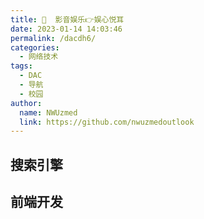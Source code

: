 ```yaml
---
title: 🎦  影音娱乐👉娱心悦耳
date: 2023-01-14 14:03:46
permalink: /dacdh6/
categories: 
  - 网络技术
tags: 
  - DAC
  - 导航
  - 校园
author: 
  name: NWUzmed
  link: https://github.com/nwuzmedoutlook
---
```


## 搜索引擎

<ClientOnly>
  <Card :cardData="cardData0" :cardListSize=4 carTitlColor="#000" carHoverColor="#000" />
</ClientOnly>

## 前端开发

<ClientOnly>
  <Card :cardData="cardData1" :cardListSize=4 carTitlColor="#000" carHoverColor="#000" />
</ClientOnly>

<script>
export default {
  data() {
    return {
      cardData0: [
        {
          id: "0",
          cardSrc: "http://www.baidu.com/",
          cardName: "百度",
          cardContent:
            "百度——全球最大的中文搜索引擎及最大的中文网站，全球领先的人工智能公司",
        },
{cardSrc: "https://wandou.pro/", cardImgSrc: "https://api.xinac.net/icon/?url=https://wandou.pro/", cardName: "豌豆免费影视", cardContent: "全网最全资源搜索引擎，每天实时更新，超清正版1080p免费在线播放，最全面的影视导航网站。",},
{cardSrc: "https://dmxq6.com/", cardImgSrc: "https://api.xinac.net/icon/?url=https://dmxq6.com/", cardName: "大米星球", cardContent: "最新Netflix新剧_韩国电影免费在线观看",},
{cardSrc: "https://anee.cc/", cardImgSrc: "https://api.xinac.net/icon/?url=https://anee.cc/", cardName: "安逸影视导航", cardContent: "做全网最全电影剧集综艺动漫视频导航",},
{cardSrc: "https://www.tqak.com/", cardImgSrc: "https://api.xinac.net/icon/?url=https://www.tqak.com/", cardName: "阿卡影视网", cardContent: "专业的电影网站导航",},
{cardSrc: "https://www.518dir.com/", cardImgSrc: "https://api.xinac.net/icon/?url=https://www.518dir.com/", cardName: "518影视导航网", cardContent: "全网影视电影导航网站",},
{cardSrc: "http://www.549.tv/", cardImgSrc: "https://api.xinac.net/icon/?url=http://www.549.tv/", cardName: "影视森林", cardContent: "观影第一站",},
{cardSrc: "https://www.ysgc.cc/", cardImgSrc: "https://api.xinac.net/icon/?url=https://www.ysgc.cc/", cardName: "影视工场", cardContent: "免费在线观看电影电视剧「极速蓝光」",},
{cardSrc: "https://www.dianyinggou.com/", cardImgSrc: "https://api.xinac.net/icon/?url=https://www.dianyinggou.com/", cardName: "电影狗", cardContent: "专业电影搜索引擎",},
{cardSrc: "https://xsear.ch/", cardImgSrc: "https://api.xinac.net/icon/?url=https://xsear.ch/", cardName: "未知搜索", cardContent: "XSearch - 搜索全网影视、动漫资源",},
{cardSrc: "https://www.mozhatu.com/", cardImgSrc: "https://api.xinac.net/icon/?url=https://www.mozhatu.com/", cardName: "莫扎兔", cardContent: "蓝光影视各种剧",},
{cardSrc: "http://dianying.im/", cardImgSrc: "https://api.xinac.net/icon/?url=http://dianying.im/", cardName: "电影先生", cardContent: "聚合全网高清影视在线观看、下载",},
{cardSrc: "http://gaze.run/", cardImgSrc: "https://api.xinac.net/icon/?url=http://gaze.run/", cardName: "注视", cardContent: "简洁无广告免费会员影视",},
{cardSrc: "https://www.newfii.com/", cardImgSrc: "https://api.xinac.net/icon/?url=https://www.newfii.com/", cardName: "奈落影院", cardContent: "奈落视频提供全网最新最快的影视在线播放",},
{cardSrc: "https://www.mhz8.com/", cardImgSrc: "https://api.xinac.net/icon/?url=https://www.mhz8.com/", cardName: "视中心影院", cardContent: "最新电影-热播电视剧免费在线观看",},
{cardSrc: "https://www.cjt521.com/", cardImgSrc: "https://api.xinac.net/icon/?url=https://www.cjt521.com/", cardName: "CJT影视", cardContent: "超多免费电影、连续剧、综艺、动漫",},
{cardSrc: "https://www.555dianying.cc/", cardImgSrc: "https://api.xinac.net/icon/?url=https://www.555dianying.cc/", cardName: "555电影", cardContent: "韩国电影免费在线看-奈飞Netflix免费看-在线电影网-最新欧美剧",},
{cardSrc: "https://www.bpzhe.com/", cardImgSrc: "https://api.xinac.net/icon/?url=https://www.bpzhe.com/", cardName: "白嫖者联盟", cardContent: "最专业的的电影搜索引擎",},
{cardSrc: "https://blackarea.top/", cardImgSrc: "https://api.xinac.net/icon/?url=https://blackarea.top/", cardName: "小虾壳免费在线视频", cardContent: "高清无广告视频免费观看",},
{cardSrc: "https://www.novipnoad.com/", cardImgSrc: "https://api.xinac.net/icon/?url=https://www.novipnoad.com/", cardName: "NO视频", cardContent: "不负追剧好时光 (￣▽￣)"",},
{cardSrc: "https://bukaivip.com/", cardImgSrc: "https://api.xinac.net/icon/?url=https://bukaivip.com/", cardName: "不开VIP", cardContent: "全网VIP电影免费看！",},
{cardSrc: "http://www.caomin5.net/", cardImgSrc: "https://api.xinac.net/icon/?url=http://www.caomin5.net/", cardName: "草民电影网", cardContent: "最新电影_手机电影电视剧在线观看",},
{cardSrc: "http://tv.wandhi.com/go.html", cardImgSrc: "https://api.xinac.net/icon/?url=http://tv.wandhi.com/go.html", cardName: "玩的嗨TV", cardContent: "vip视频在线解析",},
{cardSrc: "https://www.mvcat.com/", cardImgSrc: "https://api.xinac.net/icon/?url=https://www.mvcat.com/", cardName: "MVCAT", cardContent: "电影推荐",},
{cardSrc: "https://www.pianku.li/", cardImgSrc: "https://api.xinac.net/icon/?url=https://www.pianku.li/", cardName: "片库", cardContent: "全网高清影视聚合下载",},
{cardSrc: "http://www.ckmovies.cn/", cardImgSrc: "https://api.xinac.net/icon/?url=http://www.ckmovies.cn/", cardName: "ck电影网", cardContent: "ck电影在线观看免费网2021",},
{cardSrc: "http://www.xigua90.com/", cardImgSrc: "https://api.xinac.net/icon/?url=http://www.xigua90.com/", cardName: "西瓜影音", cardContent: "西瓜影院-最新电视剧-免费在线",},
{cardSrc: "https://www.12kk.net/", cardImgSrc: "https://api.xinac.net/icon/?url=https://www.12kk.net/", cardName: "12看看电影网", cardContent: "免费看VIP电影",},
{cardSrc: "http://www.yslang.cc/", cardImgSrc: "https://api.xinac.net/icon/?url=http://www.yslang.cc/", cardName: "影视狼", cardContent: "最新电影-高清电影-手机看片-热播电视剧",},
{cardSrc: "http://qhyy.site/", cardImgSrc: "https://api.xinac.net/icon/?url=http://qhyy.site/", cardName: "千禾影院", cardContent: "免费电影",},
{cardSrc: "https://www.cupfox.com/", cardImgSrc: "https://api.xinac.net/icon/?url=https://www.cupfox.com/", cardName: "茶杯狐Cupfox", cardContent: "努力让找电影变得简单",},
{cardSrc: "https://www.aisobb.com", cardImgSrc: "https://api.xinac.net/icon/?url=https://www.aisobb.com", cardName: "茶杯虎", cardContent: "第二代影视综合搜索引擎",},
{cardSrc: "https://www.mhyyy.com/", cardImgSrc: "https://api.xinac.net/icon/?url=https://www.mhyyy.com/", cardName: "麻花视频", cardContent: "全网免费热门电影大全高分电视剧全集在线观看",},
{cardSrc: "https://www.xiangkanju.cc/", cardImgSrc: "https://api.xinac.net/icon/?url=https://www.xiangkanju.cc/", cardName: "想看剧", cardContent: "原左手吃斋影视想看剧",},
{cardSrc: "https://www.yinfans.me/", cardImgSrc: "https://api.xinac.net/icon/?url=https://www.yinfans.me/", cardName: "音范丝", cardContent: "影音集|精选4K蓝光原盘下载，顶级收藏",},
{cardSrc: "https://www.maimiaoyy.com/", cardImgSrc: "https://api.xinac.net/icon/?url=https://www.maimiaoyy.com/", cardName: "麦苗影院", cardContent: "手机电影电视剧免费在线观看",},
{cardSrc: "https://www.subaibai.com/", cardImgSrc: "https://api.xinac.net/icon/?url=https://www.subaibai.com/", cardName: "素白白影视", cardContent: "最新电影,高清电影,免费电影,在线电影,最新电视剧,电影下载,免费下载",},
{cardSrc: "https://www.ak1080.com/", cardImgSrc: "https://api.xinac.net/icon/?url=https://www.ak1080.com/", cardName: "闪电影视", cardContent: "闪电影院-电影电视剧免费看",},
{cardSrc: "http://www.dyqq88.com/", cardImgSrc: "https://api.xinac.net/icon/?url=http://www.dyqq88.com/", cardName: "电影全览网", cardContent: "手机在线电影电视剧免费观看，全视频全集网",},
{cardSrc: "https://www.jk607.com/", cardImgSrc: "https://api.xinac.net/icon/?url=https://www.jk607.com/", cardName: "杰克影院", cardContent: "免费追剧大全在线观看-极速版-606电影网",},
{cardSrc: "https://www.dd520.cc/", cardImgSrc: "https://api.xinac.net/icon/?url=https://www.dd520.cc/", cardName: "多多电影网", cardContent: "多多电影",},
{cardSrc: "https://lvnvl.cn/", cardImgSrc: "https://api.xinac.net/icon/?url=https://lvnvl.cn/", cardName: "美剧家园官网", cardContent: "天天看美剧，美剧下载，美剧家园，精品美剧，美剧排行榜",},
{cardSrc: "https://www.meijuniao.com/", cardImgSrc: "https://api.xinac.net/icon/?url=https://www.meijuniao.com/", cardName: "美剧鸟", cardContent: "天天美剧天堂",},
{cardSrc: "http://www.51ape.com/", cardImgSrc: "https://api.xinac.net/icon/?url=http://www.51ape.com/", cardName: "51Ape", cardContent: "无损音乐免费下载",},
{cardSrc: "https://danboxingqiu.gitee.io/", cardImgSrc: "https://api.xinac.net/icon/?url=https://danboxingqiu.gitee.io/", cardName: "蛋播星球", cardContent: "我只想安静的看个剧",},
{cardSrc: "http://www.nieta.co/", cardImgSrc: "https://api.xinac.net/icon/?url=http://www.nieta.co/", cardName: "捏它追剧", cardContent: "nieta_一个神奇的追剧小站",},
{cardSrc: "https://www.acfun.cn/", cardImgSrc: "https://api.xinac.net/icon/?url=https://www.acfun.cn/", cardName: "AcFun弹幕视频", cardContent: "A站",},
{cardSrc: "https://www.bilibili.com/", cardImgSrc: "https://api.xinac.net/icon/?url=https://www.bilibili.com/", cardName: "哔哩哔哩bilibili", cardContent: "B站",},
{cardSrc: "https://cilicili.cn/", cardImgSrc: "https://api.xinac.net/icon/?url=https://cilicili.cn/", cardName: "Cilicili", cardContent: "C站",},
{cardSrc: "https://www.tucao.one/", cardImgSrc: "https://api.xinac.net/icon/?url=https://www.tucao.one/", cardName: "吐槽弹幕网", cardContent: "C站",},
{cardSrc: "http://www.dilidili8.com/", cardImgSrc: "https://api.xinac.net/icon/?url=http://www.dilidili8.com/", cardName: "嘀哩嘀哩dilidili", cardContent: "D站",},
{cardSrc: "https://eilieili.cc/", cardImgSrc: "https://api.xinac.net/icon/?url=https://eilieili.cc/", cardName: "吚哩吚哩eilieili", cardContent: "E站",},
{cardSrc: "http://halihali2.com/", cardImgSrc: "https://api.xinac.net/icon/?url=http://halihali2.com/", cardName: "哈哩哈哩halihali", cardContent: "H站",},
{cardSrc: "https://idanmu.im/", cardImgSrc: "https://api.xinac.net/icon/?url=https://idanmu.im/", cardName: "爱弹幕", cardContent: "I站",},
{cardSrc: "https://www.jiligame.com/", cardImgSrc: "https://api.xinac.net/icon/?url=https://www.jiligame.com/", cardName: "叽哩叽哩游戏网", cardContent: "J站",},
{cardSrc: "https://www.klkl.tv/", cardImgSrc: "https://api.xinac.net/icon/?url=https://www.klkl.tv/", cardName: "K哩K哩", cardContent: "K站",},
{cardSrc: "https://konachan.net/", cardImgSrc: "https://api.xinac.net/icon/?url=https://konachan.net/", cardName: "Konachan", cardContent: "K站",},
{cardSrc: "http://www.bimiacg.com/", cardImgSrc: "https://api.xinac.net/icon/?url=http://www.bimiacg.com/", cardName: "哔咪动漫", cardContent: "M站",},
{cardSrc: "https://www.missevan.com/", cardImgSrc: "https://api.xinac.net/icon/?url=https://www.missevan.com/", cardName: "猫耳FM", cardContent: "M站",},
{cardSrc: "https://www.nilinili.cn/", cardImgSrc: "https://api.xinac.net/icon/?url=https://www.nilinili.cn/", cardName: "呢哩呢哩动漫nilinili", cardContent: "N站",},
{cardSrc: "http://pilipili.cm/", cardImgSrc: "https://api.xinac.net/icon/?url=http://pilipili.cm/", cardName: "噼哩噼哩PiliPili", cardContent: "P站1",},
{cardSrc: "https://pixivic.com/", cardImgSrc: "https://api.xinac.net/icon/?url=https://pixivic.com/", cardName: "Pixiv", cardContent: "P站2",},
{cardSrc: "https://pixiv.moe/", cardImgSrc: "https://api.xinac.net/icon/?url=https://pixiv.moe/", cardName: "pixivギャラリー", cardContent: "P站3",},
{cardSrc: "https://pixivel.moe/", cardImgSrc: "https://api.xinac.net/icon/?url=https://pixivel.moe/", cardName: "Pixivel", cardContent: "P站4",},
{cardSrc: "https://www.huashi6.com/", cardImgSrc: "https://api.xinac.net/icon/?url=https://www.huashi6.com/", cardName: "画师通", cardContent: "P站5",},
{cardSrc: "https://www.vilipix.com/", cardImgSrc: "https://api.xinac.net/icon/?url=https://www.vilipix.com/", cardName: "插画世界", cardContent: "P站6",},
{cardSrc: "http://www.silisili.in/", cardImgSrc: "https://api.xinac.net/icon/?url=http://www.silisili.in/", cardName: "嘶哩嘶哩silisili", cardContent: "S站",},
{cardSrc: "https://www.moeblock.com/", cardImgSrc: "https://api.xinac.net/icon/?url=https://www.moeblock.com/", cardName: "萌块", cardContent: "一个神秘的社区",},
{cardSrc: "http://www.rebowang.net/", cardImgSrc: "https://api.xinac.net/icon/?url=http://www.rebowang.net/", cardName: "热播网", cardContent: "热播电视剧,热播电影,热播韩剧",},
{cardSrc: "https://www.ixigua.com/", cardImgSrc: "https://api.xinac.net/icon/?url=https://www.ixigua.com/", cardName: "西瓜视频", cardContent: "高清免费在线视频 - 点亮对生活的好奇心",},
{cardSrc: "https://www.dydh.org/", cardImgSrc: "https://api.xinac.net/icon/?url=https://www.dydh.org/", cardName: "电影导航网", cardContent: "电影网站大全_电影网站排行榜_电影网址导航",},
{cardSrc: "http://www.gequdaquan.net/gqss/", cardImgSrc: "https://api.xinac.net/icon/?url=http://www.gequdaquan.net/gqss/", cardName: "音乐聚合搜索引擎", cardContent: "音乐免费下载mp3-音乐免费下载",},
{cardSrc: "http://tool.liumingye.cn/music/?page=searchPage", cardImgSrc: "https://api.xinac.net/icon/?url=http://tool.liumingye.cn/music/?page=searchPage", cardName: "MYFREEMP3", cardContent: "Free Mp3 Download 無料音楽ダウンロード - 무료 음악 다운로드",},
{cardSrc: "https://music.liuzhijin.cn/", cardImgSrc: "https://api.xinac.net/icon/?url=https://music.liuzhijin.cn/", cardName: "刘志进实验室", cardContent: "音乐直链搜索|音乐在线试听",},
{cardSrc: "https://music.qier222.com/#/", cardImgSrc: "https://api.xinac.net/icon/?url=https://music.qier222.com/#/", cardName: "YesPlayMusic", cardContent: "免费音乐库",},
{cardSrc: "https://www.feiyuka.com/", cardImgSrc: "https://api.xinac.net/icon/?url=https://www.feiyuka.com/", cardName: "肥鱼网", cardContent: "免费分享肥鱼视频会员账号、肥鱼视频vip账号共享",},
{cardSrc: "https://www.vipdage.com/", cardImgSrc: "https://api.xinac.net/icon/?url=https://www.vipdage.com/", cardName: "VIP大哥网", cardContent: "腾讯等视频vip账号共享",},
{cardSrc: "http://www.btbuluo.com/", cardImgSrc: "https://api.xinac.net/icon/?url=http://www.btbuluo.com/", cardName: "BT部落天堂", cardContent: "注重体验与质量的影视资源下载网站",},
{cardSrc: "https://www.ck180.net/", cardImgSrc: "https://api.xinac.net/icon/?url=https://www.ck180.net/", cardName: "CK电影部落", cardContent: "BT天堂_BT种子下载_1080P高清电影分享",},
{cardSrc: "https://www.kejixiaoc.com/", cardImgSrc: "https://api.xinac.net/icon/?url=https://www.kejixiaoc.com/", cardName: "小C网", cardContent: "输入视频链接和名称开始解析",},
{cardSrc: "https://store.steampowered.com/", cardImgSrc: "https://api.xinac.net/icon/?url=https://store.steampowered.com/", cardName: "Steam", cardContent: "畅玩游戏、讨论游戏、创造游戏的终极目的地。",},
{cardSrc: "https://ggfans.net/", cardImgSrc: "https://api.xinac.net/icon/?url=https://ggfans.net/", cardName: "GG游戏网", cardContent: "GGfans.Net-精品游戏仓储站，精致，完整，极致",},
{cardSrc: "https://www.dongmanxingkong.com/", cardImgSrc: "https://api.xinac.net/icon/?url=https://www.dongmanxingkong.com/", cardName: "动漫星空", cardContent: "欢迎来到动漫星空_最美不过二次元!",},
{cardSrc: "http://www.huanghunxiao.com/", cardImgSrc: "https://api.xinac.net/icon/?url=http://www.huanghunxiao.com/", cardName: "黄昏晓", cardContent: "简洁的音乐和视频播放器",},
{cardSrc: "https://bilibili.iiilab.com/", cardImgSrc: "https://api.xinac.net/icon/?url=https://bilibili.iiilab.com/", cardName: "哔哩哔哩(bilibili)视频解析下载", cardContent: "保存B站视频到手机、电脑",},
{cardSrc: "http://www.ikuwoo.cn/", cardImgSrc: "https://api.xinac.net/icon/?url=http://www.ikuwoo.cn/", cardName: "奇粹影视", cardContent: "各平台视频分享站",},
{cardSrc: "http://www.iewoai.com/", cardImgSrc: "https://api.xinac.net/icon/?url=http://www.iewoai.com/", cardName: "vomic漫画", cardContent: "全网资源最全的在线漫画、日本漫画、国产漫画、韩漫阅读平台。",},
{cardSrc: "https://www.huanghelou.cc/", cardImgSrc: "https://api.xinac.net/icon/?url=https://www.huanghelou.cc/", cardName: "黄鹤楼动漫", cardContent: "MG动画制作_三维3d动画制作_flash二维动画制作_动漫广告宣传片制作",},
{cardSrc: "https://www.dhtt.com/", cardImgSrc: "https://api.xinac.net/icon/?url=https://www.dhtt.com/", cardName: "导航天堂", cardContent: "优秀影音娱乐网址导航",},
{cardSrc: "https://bienao.com/", cardImgSrc: "https://api.xinac.net/icon/?url=https://bienao.com/", cardName: "别闹导航", cardContent: "电影视频直播小说阅读动漫音乐休闲生活软件APP网络",},

      ],
      
      cardData1: [
        {
          id: "1",
          cardSrc: "https://cn.vuejs.org/",
          cardImgSrc:
            "https://cdn.staticaly.com/gh/Kele-Bingtang/static@master/img/tools/20220105001047.png",
          cardName: "Vue",
          cardContent: "渐进式 JavaScript 框架",
        },
        {cardSrc: "https://element.eleme.cn/#/zh-CN/", cardImgSrc: "https://cdn.staticaly.com/gh/Kele-Bingtang/static@master/img/tools/20220105001602.png", cardName: "Element-UI", cardContent: "Element，一套为开发者、设计师和产品经理准备的基于 Vue 的桌面端组件库",},
        {cardSrc: "https://www.baidu.com/", cardImgSrc: "https://api.xinac.net/icon/?url=https://www.baidu.com", cardName: "百度", cardContent: "全球最大的中文搜索引擎",},
      ],
    };
  },
};
</script>
